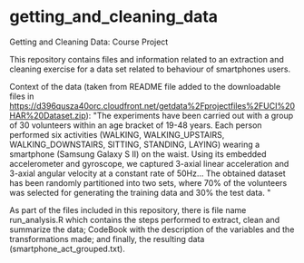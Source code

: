 # getting_and_cleaning_data
Getting and Cleaning Data: Course Project

This repository contains files and information related to an extraction and cleaning exercise for a data set related to behaviour of smartphones users.

Context of the data (taken from README file added to the downloadable files in https://d396qusza40orc.cloudfront.net/getdata%2Fprojectfiles%2FUCI%20HAR%20Dataset.zip):
"The experiments have been carried out with a group of 30 volunteers within an age bracket of 19-48 years. Each person performed six activities (WALKING, WALKING_UPSTAIRS, WALKING_DOWNSTAIRS, SITTING, STANDING, LAYING) wearing a smartphone (Samsung Galaxy S II) on the waist. Using its embedded accelerometer and gyroscope, we captured 3-axial linear acceleration and 3-axial angular velocity at a constant rate of 50Hz...
The obtained dataset has been randomly partitioned into two sets, where 70% of the volunteers was selected for generating the training data and 30% the test data. "

As part of the files included in this repository, there is file name run_analysis.R which contains the steps performed to extract, clean and summarize the data; CodeBook with the description of the variables and the transformations made; and finally, the resulting data (smartphone_act_grouped.txt).
